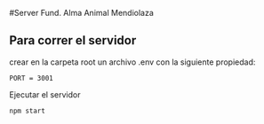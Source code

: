 #Server Fund. Alma Animal Mendiolaza 

## Para correr el servidor

crear en la carpeta root un archivo .env con la siguiente propiedad:
```
PORT = 3001
``` 
Ejecutar el servidor
```
npm start
```
